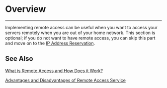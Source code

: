 # Overview
---
Implementing remote access can be useful when you want to access your servers remotely when you are out of your home network. This section is optional; if you do not want to have remote access, you can skip this part and move on to the [IP Address Reservation](static_ip.md).

## See Also

[What is Remote Access and How Does it Work?](https://www.realvnc.com/en/blog/remote-access/?lai_sr=0-4&lai_sl=l)

[Advantages and Disadvantages of Remote Access Service](https://goabacus.com/advantages-and-disadvantages-of-remote-access-service/)